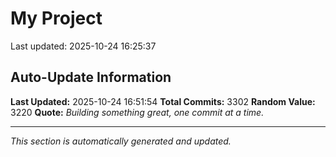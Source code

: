 # My Project


Last updated: 2025-10-24 16:25:37













































































































































































































































































































































































































































































































































































































































































































































































































































































































































































































































































































































































































































































































































































































































































































































































































































































































































































































































































































































































































































































































































































































































































































































































































































































































































































































































































































































































































































































































































































































































































































































































































































































































































































































































































































































































































































































































































































































































## Auto-Update Information

**Last Updated:** 2025-10-24 16:51:54
**Total Commits:** 3302
**Random Value:** 3220
**Quote:** _Building something great, one commit at a time._

---
_This section is automatically generated and updated._